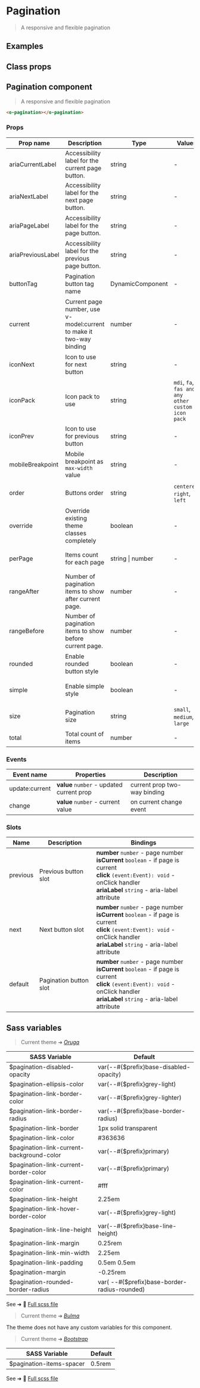 # Pagination

<div class="vp-doc">

> A responsive and flexible pagination

</div>

<div class="vp-example">

## Examples

<example-pagination />

</div>
<div class="vp-example">

## Class props

<inspector-pagination-viewer />

</div>

<div class="vp-doc">

## Pagination component

> A responsive and flexible pagination

```html
<o-pagination></o-pagination>
```

### Props

| Prop name         | Description                                                         | Type             | Values                                            | Default                                                                                                                                                                 |
| ----------------- | ------------------------------------------------------------------- | ---------------- | ------------------------------------------------- | ----------------------------------------------------------------------------------------------------------------------------------------------------------------------- |
| ariaCurrentLabel  | Accessibility label for the current page button.                    | string           | -                                                 | <div><small>From <b>config</b>:</small></div><code style='white-space: nowrap; padding: 0;'>pagination: {<br>&nbsp;&nbsp;ariaCurrentLabel: "Current page"<br>}</code>   |
| ariaNextLabel     | Accessibility label for the next page button.                       | string           | -                                                 | <div><small>From <b>config</b>:</small></div><code style='white-space: nowrap; padding: 0;'>pagination: {<br>&nbsp;&nbsp;ariaNextLabel: "Next page"<br>}</code>         |
| ariaPageLabel     | Accessibility label for the page button.                            | string           | -                                                 | <div><small>From <b>config</b>:</small></div><code style='white-space: nowrap; padding: 0;'>pagination: {<br>&nbsp;&nbsp;ariaPageLabel: "page"<br>}</code>              |
| ariaPreviousLabel | Accessibility label for the previous page button.                   | string           | -                                                 | <div><small>From <b>config</b>:</small></div><code style='white-space: nowrap; padding: 0;'>pagination: {<br>&nbsp;&nbsp;ariaPreviousLabel: "Previous page"<br>}</code> |
| buttonTag         | Pagination button tag name                                          | DynamicComponent | -                                                 | <div><small>From <b>config</b>:</small></div><code style='white-space: nowrap; padding: 0;'>pagination: {<br>&nbsp;&nbsp;buttonTag: "button"<br>}</code>                |
| current           | Current page number, use v-model:current to make it two-way binding | number           | -                                                 | <code style='white-space: nowrap; padding: 0;'>1</code>                                                                                                                 |
| iconNext          | Icon to use for next button                                         | string           | -                                                 | <div><small>From <b>config</b>:</small></div><code style='white-space: nowrap; padding: 0;'>pagination: {<br>&nbsp;&nbsp;iconNext: "chevron-right"<br>}</code>          |
| iconPack          | Icon pack to use                                                    | string           | `mdi`, `fa`, `fas and any other custom icon pack` | <div><small>From <b>config</b>:</small></div><code style='white-space: nowrap; padding: 0;'>pagination: {<br>&nbsp;&nbsp;iconPack: undefined<br>}</code>                |
| iconPrev          | Icon to use for previous button                                     | string           | -                                                 | <div><small>From <b>config</b>:</small></div><code style='white-space: nowrap; padding: 0;'>pagination: {<br>&nbsp;&nbsp;iconPrev: "chevron-left"<br>}</code>           |
| mobileBreakpoint  | Mobile breakpoint as `max-width` value                              | string           | -                                                 | <div><small>From <b>config</b>:</small></div><code style='white-space: nowrap; padding: 0;'>pagination: {<br>&nbsp;&nbsp;mobileBreakpoint: undefined<br>}</code>        |
| order             | Buttons order                                                       | string           | `centered`, `right`, `left`                       | <div><small>From <b>config</b>:</small></div><code style='white-space: nowrap; padding: 0;'>pagination: {<br>&nbsp;&nbsp;order: "right"<br>}</code>                     |
| override          | Override existing theme classes completely                          | boolean          | -                                                 |                                                                                                                                                                         |
| perPage           | Items count for each page                                           | string \| number | -                                                 | <div><small>From <b>config</b>:</small></div><code style='white-space: nowrap; padding: 0;'>pagination: {<br>&nbsp;&nbsp;perPage: 20<br>}</code>                        |
| rangeAfter        | Number of pagination items to show after current page.              | number           | -                                                 | <code style='white-space: nowrap; padding: 0;'>1</code>                                                                                                                 |
| rangeBefore       | Number of pagination items to show before current page.             | number           | -                                                 | <code style='white-space: nowrap; padding: 0;'>1</code>                                                                                                                 |
| rounded           | Enable rounded button style                                         | boolean          | -                                                 | <div><small>From <b>config</b>:</small></div><code style='white-space: nowrap; padding: 0;'>pagination: {<br>&nbsp;&nbsp;rounded: false<br>}</code>                     |
| simple            | Enable simple style                                                 | boolean          | -                                                 | <div><small>From <b>config</b>:</small></div><code style='white-space: nowrap; padding: 0;'>pagination: {<br>&nbsp;&nbsp;simple: false<br>}</code>                      |
| size              | Pagination size                                                     | string           | `small`, `medium`, `large`                        | <div><small>From <b>config</b>:</small></div><code style='white-space: nowrap; padding: 0;'>pagination: {<br>&nbsp;&nbsp;size: undefined<br>}</code>                    |
| total             | Total count of items                                                | number           | -                                                 |                                                                                                                                                                         |

### Events

| Event name     | Properties                                | Description                  |
| -------------- | ----------------------------------------- | ---------------------------- |
| update:current | **value** `number` - updated current prop | current prop two-way binding |
| change         | **value** `number` - current value        | on current change event      |

### Slots

| Name     | Description            | Bindings                                                                                                                                                                                   |
| -------- | ---------------------- | ------------------------------------------------------------------------------------------------------------------------------------------------------------------------------------------ |
| previous | Previous button slot   | **number** `number` - page number<br/>**isCurrent** `boolean` - if page is current<br/>**click** `(event:Event): void` - onClick handler<br/>**ariaLabel** `string` - aria-label attribute |
| next     | Next button slot       | **number** `number` - page number<br/>**isCurrent** `boolean` - if page is current<br/>**click** `(event:Event): void` - onClick handler<br/>**ariaLabel** `string` - aria-label attribute |
| default  | Pagination button slot | **number** `number` - page number<br/>**isCurrent** `boolean` - if page is current<br/>**click** `(event:Event): void` - onClick handler<br/>**ariaLabel** `string` - aria-label attribute |

</div>

<div class="vp-doc">

## Sass variables

<div class="theme-oruga">

> Current theme ➜ _[Oruga](https://github.com/oruga-ui/theme-oruga)_

| SASS Variable                             | Default                                      |
| ----------------------------------------- | -------------------------------------------- |
| $pagination-disabled-opacity              | var(--#{$prefix}base-disabled-opacity)       |
| $pagination-ellipsis-color                | var(--#{$prefix}grey-light)                  |
| $pagination-link-border-color             | var(--#{$prefix}grey-lighter)                |
| $pagination-link-border-radius            | var(--#{$prefix}base-border-radius)          |
| $pagination-link-border                   | 1px solid transparent                        |
| $pagination-link-color                    | #363636                                      |
| $pagination-link-current-background-color | var(--#{$prefix}primary)                     |
| $pagination-link-current-border-color     | var(--#{$prefix}primary)                     |
| $pagination-link-current-color            | #fff                                         |
| $pagination-link-height                   | 2.25em                                       |
| $pagination-link-hover-border-color       | var(--#{$prefix}grey-light)                  |
| $pagination-link-line-height              | var(--#{$prefix}base-line-height)            |
| $pagination-link-margin                   | 0.25rem                                      |
| $pagination-link-min-width                | 2.25em                                       |
| $pagination-link-padding                  | 0.5em 0.5em                                  |
| $pagination-margin                        | -0.25rem                                     |
| $pagination-rounded-border-radius         | var( --#{$prefix}base-border-radius-rounded) |

See ➜ 📄 [Full scss file](https://github.com/oruga-ui/theme-oruga/tree/main/src/assets/scss/components/_pagination.scss)

</div><div class="theme-bulma">

> Current theme ➜ _[Bulma](https://github.com/oruga-ui/theme-bulma)_

<p>The theme does not have any custom variables for this component.</p>
</div><div class="theme-bootstrap">

> Current theme ➜ _[Bootstrap](https://github.com/oruga-ui/theme-bootstrap)_

| SASS Variable            | Default |
| ------------------------ | ------- |
| $pagination-items-spacer | 0.5rem  |

See ➜ 📄 [Full scss file](https://github.com/oruga-ui/theme-bootstrap/tree/main/src/assets/scss/components/_pagination.scss)

</div>

</div>
